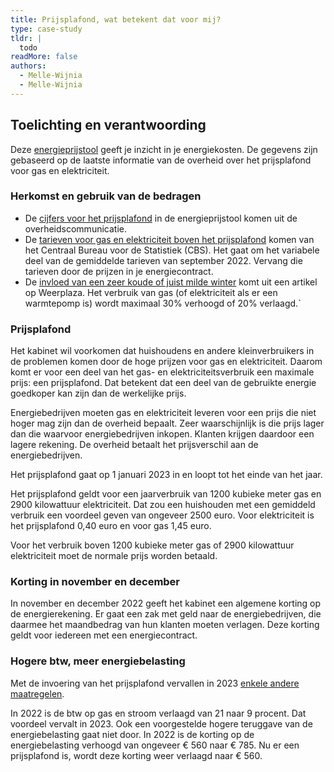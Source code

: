 ```yaml
---
title: Prijsplafond, wat betekent dat voor mij?
type: case-study
tldr: |
  todo
readMore: false
authors:
  - Melle-Wijnia
  - Melle-Wijnia
---
```


## Toelichting en verantwoording

Deze [energieprijstool](../simple) geeft je inzicht in je energiekosten. 
De gegevens zijn gebaseerd op de laatste informatie van de overheid over het prijsplafond voor gas en elektriciteit.

### Herkomst en gebruik van de bedragen

- De [cijfers voor het prijsplafond](https://www.rijksoverheid.nl/actueel/nieuws/2022/10/04/vanaf-1-januari-lagere-energierekening-door-verruimd-prijsplafond) in de energieprijstool komen uit de overheidscommunicatie.
- De [tarieven voor gas en elektriciteit boven het prijsplafond](https://www.cbs.nl/nl-nl/cijfers/detail/84672NED) komen van het Centraal Bureau voor de Statistiek (CBS). 
Het gaat om het variabele deel van de gemiddelde tarieven van september 2022. Vervang die tarieven door de prijzen in je energiecontract.
- De [invloed van een zeer koude of juist milde winter](https://www.weerplaza.nl/weerinhetnieuws/tot-ruim-30-meer-gasverbruik-in-koude-winters/7313/#:~:text=Zeer%20koude%20winter%20betekent%2030,3000%20tot%20ruim%203200%20graaddagen.) komt uit een artikel op Weerplaza. Het verbruik van gas (of elektriciteit als er een warmtepomp is) wordt maximaal 30% verhoogd of 20% verlaagd.`

### Prijsplafond

Het kabinet wil voorkomen dat huishoudens en andere kleinverbruikers in de problemen komen door de hoge prijzen voor gas en elektriciteit.
Daarom komt er voor een deel van het gas- en elektriciteitsverbruik een maximale prijs: een prijsplafond.
Dat betekent dat een deel van de gebruikte energie goedkoper kan zijn dan de werkelijke prijs.

Energiebedrijven moeten gas en elektriciteit leveren voor een prijs die niet hoger mag zijn dan de overheid bepaalt. 
Zeer waarschijnlijk is die prijs lager dan die waarvoor energiebedrijven inkopen. 
Klanten krijgen daardoor een lagere rekening. 
De overheid betaalt het prijsverschil aan de energiebedrijven.

Het prijsplafond gaat op 1 januari 2023 in en loopt tot het einde van het jaar.

Het prijsplafond geldt voor een jaarverbruik van 1200 kubieke meter gas en 2900 kilowattuur elektriciteit. 
Dat zou een huishouden met een gemiddeld verbruik een voordeel geven van ongeveer 2500 euro.
Voor elektriciteit is het prijsplafond 0,40 euro en voor gas 1,45 euro. 

Voor het verbruik boven 1200 kubieke meter gas of 2900 kilowattuur elektriciteit moet de normale prijs worden betaald.

### Korting in november en december
In november en december 2022 geeft het kabinet een algemene korting op de energierekening. 
Er gaat een zak met geld naar de energiebedrijven, die daarmee het maandbedrag van hun klanten moeten verlagen.
Deze korting geldt voor iedereen met een energiecontract.    

### Hogere btw, meer energiebelasting
Met de invoering van het prijsplafond vervallen in 2023 [enkele andere maatregelen](https://www.rijksoverheid.nl/onderwerpen/koopkracht/stijgende-energierekening-deels-gecompenseerd).

In 2022 is de btw op gas en stroom verlaagd van 21 naar 9 procent.
Dat voordeel vervalt in 2023. 
Ook een voorgestelde hogere teruggave van de energiebelasting gaat niet door.
In 2022 is de korting op de energiebelasting verhoogd van ongeveer &euro; 560 naar &euro; 785. 
Nu er een prijsplafond is, wordt deze korting weer verlaagd naar &euro; 560.  

[^1]: [Vanaf 1 januari lagere energierekening door verruimd prijsplafond - 04-10-2022](https://www.rijksoverheid.nl/actueel/nieuws/2022/10/04/vanaf-1-januari-lagere-energierekening-door-verruimd-prijsplafond)
[^2]: [Gemiddelde energietarieven voor consumenten](https://www.cbs.nl/nl-nl/cijfers/detail/84672NED)
[^3]: [Zeer koude winter betekent 30% meer gasverbruik](https://www.weerplaza.nl/weerinhetnieuws/tot-ruim-30-meer-gasverbruik-in-koude-winters/7313/#:~:text=Zeer%20koude%20winter%20betekent%2030,3000%20tot%20ruim%203200%20graaddagen.)
[^4]: [Maatregelen om de hoge energieprijzen te compenseren](https://www.rijksoverheid.nl/onderwerpen/koopkracht/stijgende-energierekening-deels-gecompenseerd)
